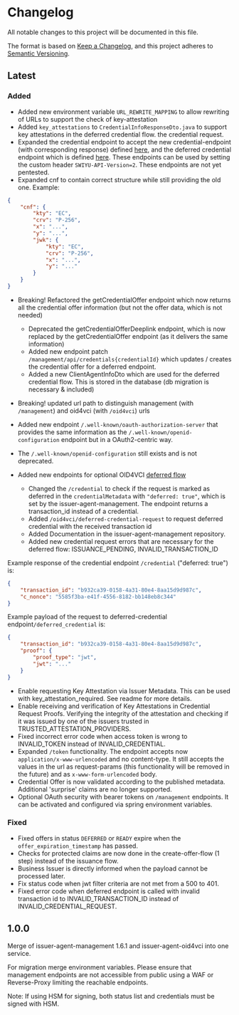 # Changelog

All notable changes to this project will be documented in this file.

The format is based on [Keep a Changelog](https://keepachangelog.com/en/1.1.0/),
and this project adheres to [Semantic Versioning](https://semver.org/spec/v2.0.0.html).

## Latest

### Added

- Added new environment variable `URL_REWRITE_MAPPING` to allow rewriting of URLs to support the check of
  key-attestation
- Added `key_attestations` to `CredentialInfoResponseDto.java` to support key attestations in the deferred
  credential flow.
  the credential request.
- Expanded the credential endpoint to accept the new credential-endpoint (with corresponding response)
  defined [here](https://openid.net/specs/openid-4-verifiable-credential-issuance-1_0.html#name-credential-endpoint),
  and the deferred credential endpoint which is
  defined [here](https://openid.net/specs/openid-4-verifiable-credential-issuance-1_0.html#name-deferred-credential-endpoin).
  These endpoints can be used by setting the custom header `SWIYU-API-Version=2`. These endpoints are not yet pentested.
- Expanded cnf to contain correct structure while still providing the old one. Example:

```json
{
    "cnf": {
        "kty": "EC",
        "crv": "P-256",
        "x": "...",
        "y": "...",
        "jwk": {
            "kty": "EC",
            "crv": "P-256",
            "x": "...",
            "y": "..."
        }
    }
}
```

- Breaking! Refactored the getCredentialOffer endpoint which now returns all the credential offer information (but not
  the offer data, which is not needed)
    - Deprecated the getCredentialOfferDeeplink endpoint, which is now replaced by the getCredentialOffer endpoint (as
      it delivers the same information)
    - Added new endpoint patch `/management/api/credentials{credentialId}` which updates / creates the credential offer
      for a deferred endpoint.
    - Added a new ClientAgentInfoDto which are used for the deferred credential flow. This is stored in the database
      (db migration is necessary & included)
- Breaking! updated url path to distinguish management (with `/management`) and oid4vci (with `/oid4vci`) urls
- Added new endpoint `/.well-known/oauth-authorization-server` that provides the same information as the
  `/.well-known/openid-configuration` endpoint but in a OAuth2-centric way.
- The `/.well-known/openid-configuration` still exists and is not deprecated.

- Added new endpoints for
  optional
  OID4VCI [deferred flow](https://openid.net/specs/openid-4-verifiable-credential-issuance-1_0-13.html#name-deferred-credential-endpoin)
    - Changed the `/credential` to check if the request is marked as deferred in
      the `credentialMetadata` with `"deferred: true"`, which is set by the issuer-agent-management. The endpoint
      returns a transaction_id
      instead of a credential.
    - Added `/oid4vci/deferred-credential-request` to request deferred credential with the received transaction id
    - Added Documentation in the issuer-agent-management repository.
    - Added new credential request errors that are necessary for the deferred flow: ISSUANCE_PENDING,
      INVALID_TRANSACTION_ID

Example response of the credential endpoint `/credential` ("deferred: true") is:

```json
{
    "transaction_id": "b932ca39-0158-4a31-80e4-8aa15d9d987c",
    "c_nonce": "5585f3ba-e41f-4556-8182-bb148eb8c344"
}
```

Example payload of the request to deferred-credential endpoint`/deferred_credential` is:

```json
{
    "transaction_id": "b932ca39-0158-4a31-80e4-8aa15d9d987c",
    "proof": {
        "proof_type": "jwt",
        "jwt": "..."
    }
}
```

- Enable requesting Key Attestation via Issuer Metadata. This can be used with key_attestation_required. See readme for
  more details.
- Enable receiving and verification of Key Attestations in Credential Request Proofs. Verifying the integrity of the
  attestation and checking if it was issued by one of the issuers trusted in TRUSTED_ATTESTATION_PROVIDERS.
- Fixed incorrect error code when access token is wrong to INVALID_TOKEN instead of INVALID_CREDENTIAL.
- Expanded `/token` functionality. The endpoint accepts now `application/x-www-urlencoded` and no content-type.
  It still accepts the values in the url as request-params (this functionality will be removed in the future) and
  as `x-www-form-urlencoded` body.
- Credential Offer is now validated according to the published metadata. Additional 'surprise' claims are no longer
  supported.
- Optional OAuth security with bearer tokens on `/management` endpoints.
  It can be activated and configured via spring environment variables.

### Fixed

- Fixed offers in status `DEFERRED` or `READY` expire when the `offer_expiration_timestamp` has passed.
- Checks for protected claims are now done in the create-offer-flow (1 step) instead of the issuance flow.
- Business Issuer is directly informed when the payload cannot be processed later.
- Fix status code when jwt filter criteria are not met from a 500 to 401.
- Fixed error code when deferred endpoint is called with invalid transaction id to INVALID_TRANSACTION_ID instead of
  INVALID_CREDENTIAL_REQUEST.

## 1.0.0

Merge of issuer-agent-management 1.6.1 and issuer-agent-oid4vci into one service.

For migration merge environment variables. Please ensure that management endpoints are not accessible from public using
a WAF or Reverse-Proxy limiting the reachable endpoints.

Note: If using HSM for signing, both status list and credentials must be signed with HSM.